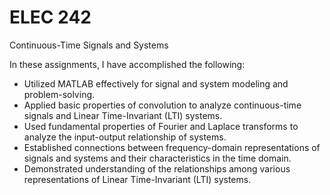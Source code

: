 # ELEC 242
Continuous-Time Signals and Systems

In these assignments, I have accomplished the following:

- Utilized MATLAB effectively for signal and system modeling and problem-solving.
- Applied basic properties of convolution to analyze continuous-time signals and Linear Time-Invariant (LTI) systems.
- Used fundamental properties of Fourier and Laplace transforms to analyze the input-output relationship of systems.
- Established connections between frequency-domain representations of signals and systems and their characteristics in the time domain.
- Demonstrated understanding of the relationships among various representations of Linear Time-Invariant (LTI) systems.
